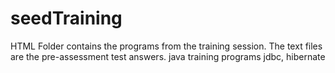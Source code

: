 # seedTraining
HTML Folder contains the programs from the training session.
The text files are the pre-assessment test answers.
java training programs
jdbc, hibernate
